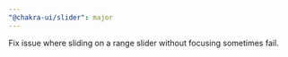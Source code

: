 ```yaml
---
"@chakra-ui/slider": major
---
```


Fix issue where sliding on a range slider without focusing sometimes fail.
